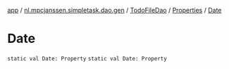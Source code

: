 [app](../../../index.md) / [nl.mpcjanssen.simpletask.dao.gen](../../index.md) / [TodoFileDao](../index.md) / [Properties](index.md) / [Date](.)

# Date

`static val Date: Property`
`static val Date: Property`